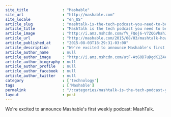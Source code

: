 ```yaml
---
site_title               : "Mashable"
site_url                 : "http://mashable.com"
site_locale              : "en_US"
article_slug             : "mashtalk-is-the-tech-podcast-you-need-to-be-listening-to"
article_title            : "MashTalk is the tech podcast you need to be listening to"
article_image            : "http://i.amz.mshcdn.com/fV_FQoj6-V7ZQGVhahJG9f6Lvlc=/1200x627/2015%2F08%2F03%2F5e%2FMashTalk_4.a8a2a.jpg"
article_url              : "http://mashable.com/2015/08/03/mashtalk-how-to-listen/"
article_published_at     : "2015-08-03T18:29:31-03:00"
article_description      : "We're excited to announce Mashable's first weekly podcast: MashTalk."
article_author_name      : null
article_author_image     : "http://i.amz.mshcdn.com/utF-AtG0D7uDgdK1Z4Ak7Ypvir0=/90x90/2016%2F06%2F30%2Fb0%2F201503270cHeadshot_20.5abbf.2d457.jpg"
article_author_biography : null
article_author_profile   : null
article_author_facebook  : null
article_author_twitter   : null
category                 : ['technology']
tags                     : ['Mashable']
permalink                : "/:categories/mashtalk-is-the-tech-podcast-you-need-to-be-listening-to/"
layout                   : post
---
```


We're excited to announce Mashable's first weekly podcast: MashTalk.
